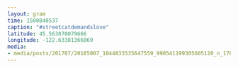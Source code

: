 ```yaml
---
layout: gram
time: 1500840537
caption: "#streetcatdemandslove"
latitude: 45.563070079666
longitude: -122.63381366869
media:
- media/posts/201707/20185007_1044833535647559_990541199305605120_n_17867308585130091.jpg
---
```

